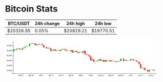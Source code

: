 # Bitcoin Stats

BTC/USDT|24h change|24h high|24h low|
|---|---|---|---|
|$20326.95|0.05%|$20829.21|$19770.51|

<img src="./chart.svg">
